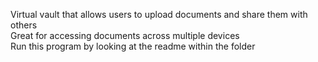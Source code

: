 Virtual vault that allows users to upload documents and share them with others <br>
Great for accessing documents across multiple devices <br>
Run this program by looking at the readme within the folder
